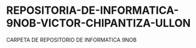 # REPOSITORIA-DE-INFORMATICA-9NOB-VICTOR-CHIPANTIZA-ULLON
CARPETA DE REPOSITORIO DE INFORMATICA 9NOB
